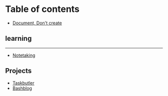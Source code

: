 # Table of contents

* [Document, Don't create](README.md)

## learning

---

* [Notetaking](notetaking.md)

## Projects

* [Taskbutler](projects/milestone-dropbox-feature-first-release.md)
* [Bashblog](projects/intro.md)

